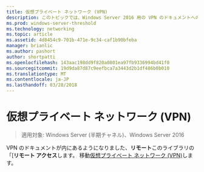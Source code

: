 ```yaml
---
title: 仮想プライベート ネットワーク (VPN)
description: このトピックでは、Windows Server 2016 用の VPN のドキュメントへのリンクを提供します。
ms.prod: windows-server-threshold
ms.technology: networking
ms.topic: article
ms.assetid: 4d8454c9-701b-471e-9c34-caf1b90bfeba
manager: brianlic
ms.author: pashort
author: shortpatti
ms.openlocfilehash: 143aac198dd9f820a0801ea97fb9336994bd41f0
ms.sourcegitcommit: 19d9da87d87c9eefbca7a3443d2b1df486b0b010
ms.translationtype: MT
ms.contentlocale: ja-JP
ms.lasthandoff: 03/28/2018
---
```

# <a name="virtual-private-networking-vpn"></a>仮想プライベート ネットワーク (VPN)

>適用対象: Windows Server (半期チャネル)、Windows Server 2016

VPN のドキュメントが内にあるようになりました、**リモート**このライブラリの「[**リモート アクセス**します。 移動[仮想プライベート ネットワーク (VPN)](https://docs.microsoft.com/windows-server/remote/remote-access/vpn/vpn-top)します。


